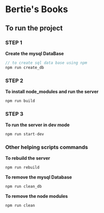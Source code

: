 # Bertie's Books

## To run the project

### STEP 1

**Create the mysql DataBase**

```javascript
// to create sql data base using npm
npm run create_db 
```

### STEP 2

**To install node_modules and run the server**

```javascript
npm run build 
```

### STEP 3

**To run the server in dev mode**

```javascript
npm run start-dev
```

### Other helping scripts commands

**To rebuild the server**

```javascript
npm run rebuild
```

**To remove the mysql Database**

```javascript
npm run clean_db
```

**To remove the node modules**

```
npm run clean
```

